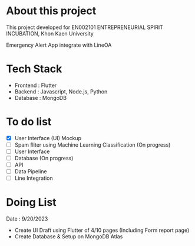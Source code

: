 # About this project
This project developed for EN002101 ENTREPRENEURIAL SPIRIT INCUBATION, Khon Kaen University

Emergency Alert App integrate with LineOA 

# Tech Stack 
- Frontend : Flutter
- Backend : Javascript, Node.js, Python
- Database : MongoDB

# To do list
- [x] User Interface (UI) Mockup
- [ ] Spam fliter using Machine Learning Classification (On progress)
- [ ] User Interface
- [ ] Database (On progress)
- [ ] API
- [ ] Data Pipeline
- [ ] Line Integration

# Doing List
Date : 9/20/2023
- Create UI Draft using Flutter of 4/10 pages (Including Form report page)
- Create Database & Setup on MongoDB Atlas
